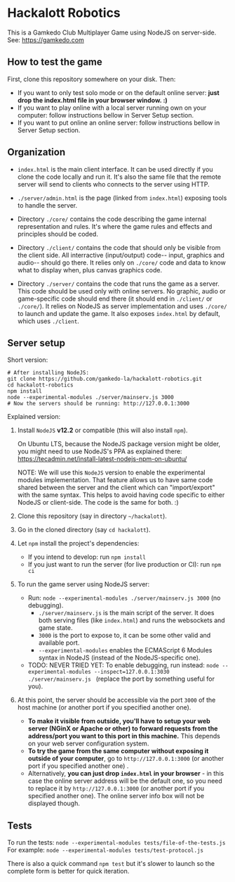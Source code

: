 Hackalott Robotics
==================

This is a Gamkedo Club Multiplayer Game using NodeJS on server-side.
See: https://gamkedo.com


How to test the game
--------------------

First, clone this repository somewhere on your disk. Then:

- If you want to only test solo mode or on the default online server: **just drop the index.html file in your browser window. :)**
- If you want to play online with a local server running own on your computer: follow instructions bellow in Server Setup section.
- If you want to put online an online server: follow instructions bellow in Server Setup section.

Organization
------------

- `index.html` is the main client interface. It can be used directly if you clone the code locally and run it.
It's also the same file that the remote server will send to clients who connects to the server using HTTP.

- `./server/admin.html` is the page (linked from `index.html`) exposing tools to handle the server.

- Directory `./core/` contains the code describing the game internal representation and rules.
It's where the game rules and effects and principles should be coded.

- Directory `./client/` contains the code that should only be visible from the client side.
All interractive (input/output) code-- input, graphics and audio-- should go there.
It relies only on `./core/` code and data to know what to display when, plus canvas graphics code.

- Directory `./server/` contains the code that runs the game as a server.
This code should be used only with online servers.
No graphic, audio or game-specific code should end there (it should end in `./client/` or `./core/`).
It relies on NodeJS as server implementation and uses `./core/` to launch and update the game.
It also exposes `index.html` by default, which uses `./client`.


Server setup
------------

Short version:

```
# After installing NodeJS:
git clone https://github.com/gamkedo-la/hackalott-robotics.git
cd hackalott-robotics
npm install
node --experimental-modules ./server/mainserv.js 3000
# Now the servers should be running: http://127.0.0.1:3000
```

Explained version:

1. Install `NodeJS` **v12.2** or compatible (this will also install `npm`).

    On Ubuntu LTS, because the NodeJS package version might be older, you might need to use NodeJS's PPA as explained there: https://tecadmin.net/install-latest-nodejs-npm-on-ubuntu/

    NOTE: We will use this `NodeJS` version to enable the experimental modules implementation. That feature allows us to have same code
    shared between the server and the client which can "import/export" with the same syntax. This helps to avoid having code specific to either NodeJS or client-side.
    The code is the same for both. :)
          
2. Clone this repository (say in directory `~/hackalott`).

3. Go in the cloned directory (say `cd hackalott`).

4. Let `npm` install the project's dependencies: 
   - If you intend to develop: run `npm install`
   - If you just want to run the server (for live production or CI): run `npm ci`

5. To run the game server using NodeJS server:
   - Run: `node --experimental-modules ./server/mainserv.js 3000` (no debugging). 
      - `./server/mainserv.js` is the main script of the server. It does both serving files (like `index.html`) and runs the websockets and game state.
      - `3000` is the port to expose to, it can be some other valid and available port.
      - `--experimental-modules` enables the ECMAScript 6 Modules syntax in NodeJS (instead of the NodeJS-specific one).
   -  TODO: NEVER TRIED YET: To enable debugging, run instead: `node --experimental-modules --inspect=127.0.0.1:3030 ./server/mainserv.js ` (replace the port by something useful for you). 

6. At this point, the server should be accessible via the port `3000` of the host machine (or another port if you specified another one).
   - **To make it visible from outside, you'll have to setup your web server (NGinX or Apache or other) to forward requests from the address/port you want to this port in this machine.** This depends on your web server configuration system.
   - **To try the game from the same computer without exposing it outside of your computer**, go to `http://127.0.0.1:3000` (or another port if you specified another one) .
   - Alternatively, **you can just drop `index.html` in your browser** - in this case the online server address will be the default one, so you need to replace it by `http://127.0.0.1:3000` (or another port if you specified another one). The online server info box will not be displayed though.


Tests
-----

To run the tests: `node --experimental-modules tests/file-of-the-tests.js`
For example: `node --experimental-modules tests/test-protocol.js`

There is also a quick command `npm test` but it's slower to launch so the complete form is better for quick iteration.





